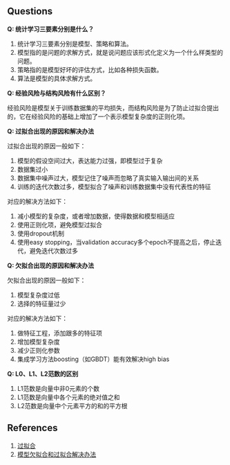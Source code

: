 ## Questions
**Q: 统计学习三要素分别是什么？**

1. 统计学习三要素分别是模型、策略和算法。
2. 模型指的是问题的求解方式，就是说问题应该形式化定义为一个什么样类型的问题。
3. 策略指的是模型好坏的评估方式，比如各种损失函数。
4. 算法是模型的具体求解方式。

**Q: 经验风险与结构风险有什么区别？**

经验风险是模型关于训练数据集的平均损失，而结构风险是为了防止过拟合提出的，它在经验风险的基础上增加了一个表示模型复杂度的正则化项。

**Q: 过拟合出现的原因和解决办法**

过拟合出现的原因一般如下：

1. 模型的假设空间过大，表达能力过强，即模型过于复杂
2. 数据集过小
3. 数据集中噪声过大，模型记住了噪声而忽略了真实输入输出间的关系
4. 训练的迭代次数过多，模型拟合了噪声和训练数据集中没有代表性的特征

对应的解决方法如下：

1. 减小模型的复杂度，或者增加数据，使得数据和模型相适应
2. 使用正则化项，避免模型过拟合
3. 使用dropout机制
4. 使用easy stopping，当validation accuracy多个epoch不提高之后，停止迭代，避免迭代次数过多

**Q: 欠拟合出现的原因和解决办法**

欠拟合出现的原因一般如下：

1. 模型复杂度过低
2. 选择的特征量过少

对应的解决方法如下：

1. 做特征工程，添加跟多的特征项
2. 增加模型复杂度
3. 减少正则化参数
4. 集成学习方法boosting（如GBDT）能有效解决high bias

**Q: L0、L1、L2范数的区别**

1. L1范数是向量中非0元素的个数
2. L1范数是向量中各个元素的绝对值之和
3. L2范数是向量中个元素平方的和的平方根

## References
1. [过拟合](http://www.360doc.com/content/18/0805/10/11935121_775819522.shtml)
2. [模型欠拟合和过拟合解决办法](https://blog.csdn.net/geduo_feng/article/details/79552787)


